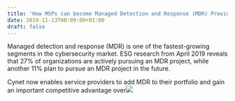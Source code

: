 ```yaml
---
title: 'How MSPs can become Managed Detection and Response (MDR) Providers'
date: 2019-11-13T00:09:00+01:00
draft: false
---
```


Managed detection and response (MDR) is one of the fastest-growing segments in the cybersecurity market. ESG research from April 2019 reveals that 27% of organizations are actively pursuing an MDR project, while another 11% plan to pursue an MDR project in the future.  
  
Cynet now enables service providers to add MDR to their portfolio and gain an important competitive advantage over![](http://feeds.feedburner.com/~r/TheHackersNews/~4/16q-_72G7qw)